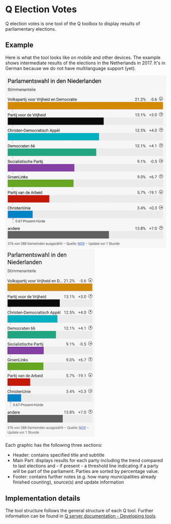 # Q Election Votes

Q election votes is one tool of the Q toolbox to display results of parliamentary elections.

## Example
Here is what the tool looks like on mobile and other devices. The example shows intermediate results of the elections in the Netherlands in 2017. It's in German because we do not have multilanguage support (yet).

![Election results as shown on other devices](https://github.com/nzzdev/Q-election-votes/blob/feat-readme/readme-images/votes_desk.png)
![Election results as shown on mobile](https://github.com/nzzdev/Q-election-votes/blob/feat-readme/readme-images/votes_mob.png)

Each graphic has the following three sections:
- Header: contains specified title and subtitle
- Main Part: displays results for each party including the trend compared to last elections and - if present - a threshold line indicating if a party will be part of the parliament. Parties are sorted by percentage value.
- Footer: contains further notes (e.g. how many municipalities already finished counting), source(s) and update information

## Implementation details
The tool structure follows the general structure of each Q tool. Further information can be found in [Q server documentation - Developing tools](https://nzzdev.github.io/Q-server/developing-tools.html).

